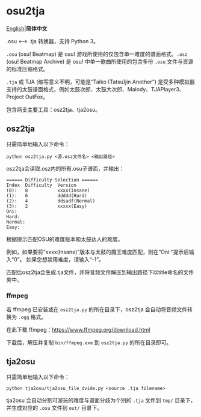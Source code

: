 # osu2tja

[English](README.md)|**简体中文**

.osu ⟷ .tja 转换器，支持 Python 3。

`.osu` (osu! Beatmap) 是 osu! 游戏所使用的仅包含单一难度的谱面格式。`.osz` (osu! Beatmap Archive) 是 osu! 中单一歌曲所使用的包含多份 `.osu` 文件与资源的标准压缩格式。

`.tja` 或 TJA (缩写意义不明，可能是“Taiko (Tatsu)jin Another”) 是受多种模拟器支持的太鼓谱面格式，例如太鼓次郎、太鼓大次郎、Malody、TJAPlayer3、Project OutFox。

包含两支主要工具：osz2tja、tja2osu。

## osz2tja

只需简单地输入以下命令：
```
python osz2tja.py <源.osz文件名> <输出路径>
```

osz2tja会读取.osz内的所有.osu子谱面，并输出：
```
====== Difficulty Selection ======
Index  Difficulty  Version
(0):   8           xxxx(Insane)
(1):   6           ddddd(Hard)
(2):   4           ddsadf(Normal)
(3):   2           xxxxx(Easy)
Oni:
Hard:
Normal:
Easy:
```

根据提示匹配OSU的难度版本和太鼓达人的难度。

例如，如果要将“xxxx(Insane)”版本与太鼓的魔王难度匹配，则在“Oni:”提示后输入“0”。
如果您想禁用难度，请输入“-1”。

匹配后osz2tja会生成.tja文件，并将音频文件解压到输出路径下以title命名的文件夹中。

### ffmpeg

若 ffmpeg 已安装或在 `osz2tja.py` 的所在目录下，osz2tja 会自动将音频文件转换为 `.ogg` 格式。

在此下载 ffmpeg：<https://www.ffmpeg.org/download.html>

下载后，解压井复制 `bin/ffmpeg.exe` 到 `osz2tja.py` 的所在目录即可。

## tja2osu

只需简单地输入以下命令：
```
python tja2osu/tja2osu_file_dvide.py <source .tja filename>
```

tja2osu 会自动分割可游玩的难度与谱面分歧为个別的 `.tja` 文件到 `tmp/` 目录下，
并生成对应的 `.osu` 文件到 `out/` 目录下。
